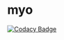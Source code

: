 # myo
[![Codacy Badge](https://api.codacy.com/project/badge/Grade/73ef2b5c90664b6492e52f829a194651)](https://www.codacy.com/app/torstenschmits/myo?utm_source=github.com&amp;utm_medium=referral&amp;utm_content=tek/myo&amp;utm_campaign=badger)
